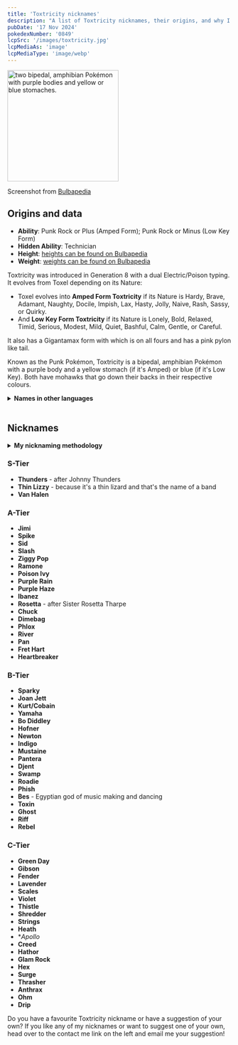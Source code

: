 ```yaml
---
title: 'Toxtricity nicknames'
description: "A list of Toxtricity nicknames, their origins, and why I think they're cool."
pubDate: '17 Nov 2024'
pokedexNumber: '0849'
lcpSrc: '/images/toxtricity.jpg'
lcpMediaAs: 'image'
lcpMediaType: 'image/webp'
---
```

<div class="img-center">
	<picture>
		<source srcset="/images/toxtricity.webp" type="image/webp">
		<img src="/images/toxtricity.jpg" width="250px" height="250px" alt="two bipedal, amphibian Pokémon with purple bodies and yellow or blue stomaches.">
	</picture>
	<p>Screenshot from <a href="https://bulbapedia.bulbagarden.net/wiki/Toxtricity_(Pok%C3%A9mon)">Bulbapedia</a></p>
</div>

## Origins and data
<div>
		<ul>
			<li><strong>Ability</strong>: Punk Rock or Plus (Amped Form); Punk Rock or Minus (Low Key Form)</li>
			<li><strong>Hidden Ability</strong>: Technician</li>
			<li><strong>Height</strong>: <a href="https://bulbapedia.bulbagarden.net/wiki/Toxtricity_(Pok%C3%A9mon)">heights can be found on Bulbapedia</a></li>
			<li><strong>Weight</strong>: <a href="https://bulbapedia.bulbagarden.net/wiki/Toxtricity_(Pok%C3%A9mon)">weights can be found on Bulbapedia</a></li>
		</ul>
		<p>Toxtricity was introduced in Generation 8 with a dual Electric/Poison typing. It evolves from Toxel depending on its Nature:</p>
		<ul>
			<li>Toxel evolves into <strong>Amped Form Toxtricity</strong> if its Nature is Hardy, Brave, Adamant, Naughty, Docile, Impish, Lax, Hasty, Jolly, Naive, Rash, Sassy, or Quirky.</li>
			<li>And <strong>Low Key Form Toxtricity</strong> if its Nature is Lonely, Bold, Relaxed, Timid, Serious, Modest, Mild, Quiet, Bashful, Calm, Gentle, or Careful.</li>
		</ul>
		<p>It also has a Gigantamax form with which is on all fours and has a pink pylon like tail.</p>
		<p>Known as the Punk Pokémon, Toxtricity is a bipedal, amphibian Pokémon with a purple body and a yellow stomach (if it's Amped) or blue (if it's Low Key). Both have mohawks that go down their backs in their respective colours.</q></p>
		<details>
			<summary>
				<strong>Names in other languages</strong>
			</summary>
		<table class="room-table" style="font-size:12px">
			<thead>
				<tr>
					<th>Language</th>
					<th>Regular Name</th>
					<th>Amped Form Name</th>
					<th>Low Key Form Name</th>
				</tr>
			</thead>
			<tbody>
				<tr>
					<td>Japanese</td>
					<td><span lang="ja">ストリンダ</span></td>
					<td><span lang="ja">ハイなすがた</span></td>
					<td><span lang="ja">ローなすがた</span></td>
				</tr>
				<tr>
					<td>English</td>
					<td>Toxtricity</td>
					<td>Amped Form</td>
					<td>Low Key Form</td>
				</tr>
				<tr>
					<td>French</td>
					<td>Salarsen</td>
					<td>Forme Aigüe</td>
					<td>Forme Grave</td>
				</tr>
				<tr>
					<td>Spanish</td>
					<td>Toxtricity</td>
					<td>Forma Aguda</td>
					<td>Forma Grave</td>
				</tr>
				<tr>
					<td>German</td>
					<td>Riffex</td>
					<td>Hoch-Form</td>
					<td>Tief-Form</td>
				</tr>
				<tr>
					<td>Italian</td>
					<td>Toxtricity</td>
					<td>Forma Melodia</td>
					<td>Forma Basso</td>
				</tr>
				<tr>
					<td>Korean</td>
					<td><span lang="ko">스트린더</span></td>
					<td><span lang="ko">하이한 모습</span></td>
					<td><span lang="ko">로우한 모습</span></td>
				</tr>
				<tr>
					<td>Mandarin Chinese and Cantonese Chinese</td>
					<td><span lang="zh">顫弦蠑螈</span></td>
					<td><span lang="zh">高調的樣子</span></td>
					<td><span lang="zh">低調的樣子</span></td>
				</tr>
				<tr>
					<td>Hindi</td>
					<td><span lang="hi">स्ट्रिंगडार</span></td>
					<td><span lang="hi">ऐम्प्ड फ़ॉर्म</span></td>
					<td><span lang="hi">लो फ़ॉर्म</span></td>
				</tr>
				<tr>
					<td>Thai</td>
					<td><span lang="th">สตรินเดอร์</span></td>
					<td><span lang="th">ร่างเสียงสูง</span></td>
					<td><span lang="th">ร่างเสียงต่ำ</span></td>
				</tr>
			</tbody>
		</table>
	</details>
		<br>
</div>

## Nicknames
<section class="deets">
	<details>
	<summary><strong>My nicknaming methodology</strong></summary>
	<ul>
		<li>I rank nicknames by lettered tiers: S, A, B, C, and D. S is the best and D is the worst.</li>
		<li>I'll usually list my inspiration for a nickname so you know where they came from.</li>
	</ul>
	</details>
</section>

### S-Tier

* **Thunders** - after Johnny Thunders
* **Thin Lizzy** - because it's a thin lizard and that's the name of a band
* **Van Halen**

### A-Tier

* **Jimi**
* **Spike**
* **Sid**
* **Slash**
* **Ziggy Pop**
* **Ramone**
* **Poison Ivy**
* **Purple Rain**
* **Purple Haze**
* **Ibanez**
* **Rosetta** - after Sister Rosetta Tharpe
* **Chuck**
* **Dimebag**
* **Phlox**
* **River**
* **Pan**
* **Fret Hart**
* **Heartbreaker**

### B-Tier

* **Sparky**
* **Joan Jett**
* **Kurt/Cobain**
* **Yamaha**
* **Bo Diddley**
* **Hofner**
* **Newton**
* **Indigo**
* **Mustaine**
* **Pantera**
* **Djent**
* **Swamp**
* **Roadie**
* **Phish**
* **Bes** - Egyptian god of music making and dancing
* **Toxin**
* **Ghost**
* **Riff**
* **Rebel**

### C-Tier

* **Green Day**
* **Gibson**
* **Fender**
* **Lavender**
* **Scales**
* **Violet**
* **Thistle**
* **Shredder**
* **Strings**
* **Heath**
* **Apollo*
* **Creed**
* **Hathor**
* **Glam Rock**
* **Hex**
* **Surge**
* **Thrasher**
* **Anthrax**
* **Ohm**
* **Drip**

Do you have a favourite Toxtricity nickname or have a suggestion of your own? If you like any of my nicknames or want to suggest one of your own, head over to the contact me link on the left and email me your suggestion!